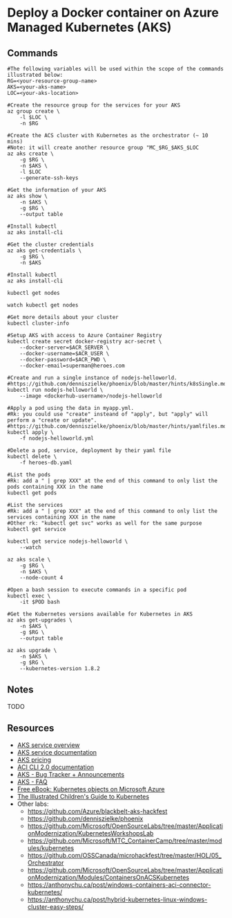 # Deploy a Docker container on Azure Managed Kubernetes (AKS)

## Commands

```
#The following variables will be used within the scope of the commands illustrated below:
RG=<your-resource-group-name>
AKS=<your-aks-name>
LOC=<your-aks-location>

#Create the resource group for the services for your AKS
az group create \
    -l $LOC \
    -n $RG

#Create the ACS cluster with Kubernetes as the orchestrator (~ 10 mins)
#Note: it will create another resource group "MC_$RG_$AKS_$LOC
az aks create \
    -g $RG \
    -n $AKS \
    -l $LOC
    --generate-ssh-keys

#Get the information of your AKS
az aks show \
    -n $AKS \
    -g $RG \
    --output table

#Install kubectl
az aks install-cli

#Get the cluster credentials
az aks get-credentials \
    -g $RG \
    -n $AKS

#Install kubectl
az aks install-cli

kubectl get nodes

watch kubectl get nodes

#Get more details about your cluster
kubectl cluster-info

#Setup AKS with access to Azure Container Registry
kubectl create secret docker-registry acr-secret \
    --docker-server=$ACR_SERVER \
    --docker-username=$ACR_USER \
    --docker-password=$ACR_PWD \
    --docker-email=superman@heroes.com

#Create and run a single instance of nodejs-helloworld.
#https://github.com/denniszielke/phoenix/blob/master/hints/k8sSingle.md
kubectl run nodejs-helloworld \
    --image <dockerhub-username>/nodejs-helloworld

#Apply a pod using the data in myapp.yml.
#Rk: you could use "create" insteand of "apply", but "apply" will perform a "create or update".
#https://github.com/denniszielke/phoenix/blob/master/hints/yamlfiles.md
kubectl apply \
    -f nodejs-helloworld.yml

#Delete a pod, service, deployment by their yaml file
kubectl delete \
    -f heroes-db.yaml

#List the pods
#Rk: add a " | grep XXX" at the end of this command to only list the pods containing XXX in the name
kubectl get pods

#List the services
#Rk: add a " | grep XXX" at the end of this command to only list the services containing XXX in the name
#Other rk: "kubectl get svc" works as well for the same purpose
kubectl get service

kubectl get service nodejs-helloworld \
    --watch

az aks scale \
    -g $RG \
    -n $AKS \
    --node-count 4

#Open a bash session to execute commands in a specific pod
kubectl exec \
    -it $POD bash

#Get the Kubernetes versions available for Kubernetes in AKS
az aks get-upgrades \
    -n $AKS \
    -g $RG \
    --output table

az aks upgrade \
    -n $AKS \
    -g $RG \
    --kubernetes-version 1.8.2
```

## Notes

TODO

## Resources

- [AKS service overview](https://azure.microsoft.com/services/container-service/)
- [AKS service documentation](https://docs.microsoft.com/azure/aks/)
- [AKS pricing](https://azure.microsoft.com/pricing/details/container-service/)
- [ACI CLI 2.0 documentation](https://docs.microsoft.com/cli/azure/aks)
- [AKS - Bug Tracker + Announcements ](https://github.com/Azure/AKS)
- [AKS - FAQ](https://docs.microsoft.com/en-us/azure/aks/faq)
- [Free eBook: Kubernetes objects on Microsoft Azure](https://blogs.msdn.microsoft.com/azurecat/2018/01/22/new-ebook-kubernetes-objects-on-microsoft-azure/)
- [The Illustrated Children's Guide to Kubernetes](https://www.youtube.com/watch?v=4ht22ReBjno)
- Other labs:
  - https://github.com/Azure/blackbelt-aks-hackfest
  - https://github.com/denniszielke/phoenix
  - https://github.com/Microsoft/OpenSourceLabs/tree/master/ApplicationModernization/KubernetesWorkshopsLab
  - https://github.com/Microsoft/MTC_ContainerCamp/tree/master/modules/kubernetes
  - https://github.com/OSSCanada/microhackfest/tree/master/HOL/05_Orchestrator
  - https://github.com/Microsoft/OpenSourceLabs/tree/master/ApplicationModernization/Modules/ContainersOnACSKubernetes
  - https://anthonychu.ca/post/windows-containers-aci-connector-kubernetes/
  - https://anthonychu.ca/post/hybrid-kubernetes-linux-windows-cluster-easy-steps/
